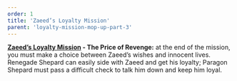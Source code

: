 ```yaml
---
order: 1
title: 'Zaeed’s Loyalty Mission'
parent: 'loyalty-mission-mop-up-part-3'
---
```


**[Zaeed’s Loyalty Mission](https://www.rpgsite.net/feature/11111-mass-effect-2-loyalty-missions-consequences-how-to-gain-loyalty-resolve-conflicts#zaeed-loyalty-mission) - The Price of Revenge:** at the end of the mission, you must make a choice between Zaeed’s wishes and innocent lives. Renegade Shepard can easily side with Zaeed and get his loyalty; Paragon Shepard must pass a difficult check to talk him down and keep him loyal.
